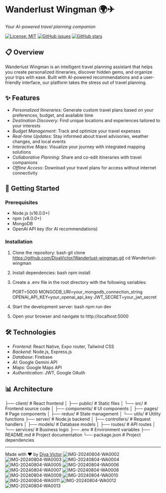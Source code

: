 # Wanderlust Wingman 🌍✈

*Your AI-powered travel planning companion*

[![License: MIT](https://img.shields.io/badge/License-MIT-yellow.svg)](https://opensource.org/licenses/MIT)
[![GitHub issues](https://img.shields.io/github/issues/DiyaVictor/Wanderlust-wingman)](https://github.com/DiyaVictor/Wanderlust-wingman/issues)
[![GitHub stars](https://img.shields.io/github/stars/DiyaVictor/Wanderlust-wingman)](https://github.com/DiyaVictor/Wanderlust-wingman/stargazers)

## 📋 Overview

Wanderlust Wingman is an intelligent travel planning assistant that helps you create personalized itineraries, discover hidden gems, and organize your trips with ease. Built with AI-powered recommendations and a user-friendly interface, our platform takes the stress out of travel planning.

## ✨ Features

- *Personalized Itineraries*: Generate custom travel plans based on your preferences, budget, and available time
- *Destination Discovery*: Find unique locations and experiences tailored to your interests
- *Budget Management*: Track and optimize your travel expenses
- *Real-time Updates*: Stay informed about travel advisories, weather changes, and local events
- *Interactive Maps*: Visualize your journey with integrated mapping solutions
- *Collaborative Planning*: Share and co-edit itineraries with travel companions
- *Offline Access*: Download your travel plans for access without internet connectivity

## 🚀 Getting Started

### Prerequisites

- Node.js (v16.0.0+)
- npm (v8.0.0+)
- MongoDB
- OpenAI API key (for AI recommendations)

### Installation

1. Clone the repository:
   bash
   git clone https://github.com/DiyaVictor/Wanderlust-wingman.git
   cd Wanderlust-wingman
   

2. Install dependencies:
   bash
   npm install
   

3. Create a .env file in the root directory with the following variables:
   
   PORT=5000
   MONGODB_URI=your_mongodb_connection_string
   OPENAI_API_KEY=your_openai_api_key
   JWT_SECRET=your_jwt_secret
   

4. Start the development server:
   bash
   npm run dev
   

5. Open your browser and navigate to http://localhost:5000

## 🛠 Technologies

- *Frontend*: React Native, Expo router, Tailwind CSS
- *Backend*: Node.js, Express.js
- *Database*: Firebase
- *AI*: Google Gemini API
- *Maps*: Google Maps API
- *Authentication*: JWT, Google OAuth

## 📊 Architecture


├── client/                # React frontend
│   ├── public/            # Static files
│   └── src/               # Frontend source code
│       ├── components/    # UI components
│       ├── pages/         # Page components
│       ├── redux/         # State management
│       └── utils/         # Utility functions
├── server/                # Node.js backend
│   ├── controllers/       # Request handlers
│   ├── models/            # Database models
│   ├── routes/            # API routes
│   └── services/          # Business logic
├── .env                   # Environment variables
├── README.md              # Project documentation
└── package.json           # Project dependencies


---

Made with ❤ by [Diya Victor](https://github.com/DiyaVictor)
![IMG-20240804-WA0002](https://github.com/user-attachments/assets/9df8784d-fefd-476d-8e87-58c11a90468f)
![IMG-20240804-WA0003](https://github.com/user-attachments/assets/e6a35146-41bd-4c99-bdb8-93ecfd044e6b)
![IMG-20240804-WA0004](https://github.com/user-attachments/assets/fd6ddb4c-0189-455f-87fb-7a20d6aa7239)
![IMG-20240804-WA0005](https://github.com/user-attachments/assets/58285216-e33c-4e31-8c97-8714474edd3f)
![IMG-20240804-WA0006](https://github.com/user-attachments/assets/1fc1e195-e2b5-474d-8580-66021cd13681)
![IMG-20240804-WA0007](https://github.com/user-attachments/assets/11c0be36-908f-4cda-b6f7-d6ee7c746b5a)
![IMG-20240804-WA0008](https://github.com/user-attachments/assets/b8c42a5a-34a2-41b6-9ae0-e359fdc572dc)
![IMG-20240804-WA0009](https://github.com/user-attachments/assets/ca99f94d-7387-4d75-aac9-450b0763e8c0)
![IMG-20240804-WA0010](https://github.com/user-attachments/assets/e0040d94-fa53-414b-9469-38681ecc4fbe)
![IMG-20240804-WA0011](https://github.com/user-attachments/assets/24564336-cd01-4fab-abe9-c3a812193eb9)
![IMG-20240804-WA0012](https://github.com/user-attachments/assets/7f558f70-e996-42ee-a388-57d142b0e532)
![IMG-20240804-WA0013](https://github.com/user-attachments/assets/b045d52e-1675-48b0-8fa0-fb96b569cab8)
